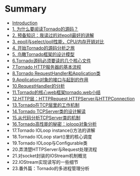 # Summary

* [Introduction](README.md)
* [1. 为什么要阅读Tornado的源码？](chapter1.md)
* [2. 预备知识：我读过的对epoll最好的讲解](test.md)
* [3. epoll与select/poll性能，CPU/内存开销对比](3.md)
* [4. 开始Tornado的源码分析之旅](4.md)
* [5. 鸟瞰Tornado框架的设计模型](5.md)
* [6.Tornado源码必须要读的几个核心文件](6tornadoyuan-ma-bi-xu-yao-du-de-ji-ge-he-xin-wen-jian.md)
* [7.Tornado HTTP服务器的基本流程](7tornado-httpfu-wu-qi-de-ji-ben-liu-cheng.md)
* [8.Tornado RequestHandler和Application类](8tornado-requesthandlerhe-application-lei.md)
* [9.Application对象的接口与起到的作用](9applicationdui-xiang-de-jie-kou-yu-qi-dao-de-zuo-yong.md)
* [10.RequestHandler的分析](10requesthandlerde-fen-xi.md)
* [11.Tornado的核心web框架tornado.web小结](11tornadode-hexin-web-kuang-jia-tornado-web-xiao-jie.md)
* [12.HTTP层：HTTPRequest,HTTPServer与HTTPConnection](12httpceng-ff1a-httprequest-httpserver-yu-httpconnection.md)
* [13.Tornado在TCP层里的工作机制](13tornadozai-tcp-ceng-li-de-gong-zuo-ji-zhi.md)
* [14.Tornado TCPServer类的设计解读](14tornado-tcpserverlei-de-she-ji-jie-du.md)
* [15.从代码分析TCPServer类的机制](15cong-dai-ma-fen-xi-tcpserver-lei-de-ji-zhi.md)
* [16.Tornado高性能的秘密：ioloop对象分析](16tornadogao-xing-neng-de-mi-mi-ff1a-ioloop-dui-xiang-fen-xi.md)
* 17.Tornado IOLoop instance\(\)方法的讲解
* 18.Tornado IOLoop start\(\)里的核心调度
* 19.Tornado IOLoop与Configurable类
* 20.弄清楚HTTPServer与Request处理流程
* 21.对socket封装的IOStream机制概览
* 22.IOStream实现读写的一些细节
* 23.番外篇：Tornado的多进程管理分析

